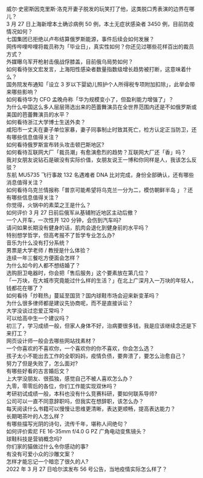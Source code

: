 威尔·史密斯因克里斯·洛克开妻子脱发的玩笑打了他，这类脱口秀表演的边界在哪儿？  
3 月 27 日上海新增本土确诊病例 50 例，本土无症状感染者 3450 例，目前防疫情况如何？  
七国集团已拒绝以卢布结算俄罗斯能源，事件后续会如何发展？  
网传哔哩哔哩将裁员称为「毕业日」，真实性如何？你还见过哪些花样百出的裁员方式？  
外媒曝乌军开枪射击俄战俘膝盖，目前俄乌局势如何？  
如何看待张文宏发言，上海阳性感染者数量指数级增长趋势被打断，这意味着什么？  
国务院发布通知「设立 3 岁以下婴幼儿照护个人所得税专项附加扣除」，此举会带来哪些影响？  
如何看待华为 CFO 孟晚舟称「华为规模变小了，但盈利能力增强了」？  
为什么中国这么多人层层筛选出来的芭蕾舞演员在全世界范围内还是不如俄罗斯或美国的芭蕾舞演员的水平？  
如何看待浙江大学博士生送外卖？  
咸阳市一丈夫在妻子单位家暴，妻子同事制止时致其死亡，检方认定正当防卫，还有哪些信息值得关注？  
如何看待俄罗斯宣布转头攻击顿巴斯地区?  
如何看待互联网大厂「裁员潮」有愈演愈烈的趋势？互联网大厂还「香」吗？  
我对女朋友说钻石是碳没有实际价值，女朋友说王一博和你同样是人，我该怎么反驳？  
东航 MU5735 飞行事故 132 名遇难者 DNA 比对完成，身份全部确认，还有哪些消息值得关注？  
如何看待乌克兰情报称「普京可能希望将乌克兰一分为二，模仿朝鲜半岛 」？还有哪些信息值得关注？  
你觉得，火锅中的素菜之王是什么？  
如何评价 3 月 27 日前后俄军从基辅附近地区主动后撤？  
一个人开车，一次性开 120 分钟，会伤到汽车吗?  
请问如果长期没有健身的话，肌肉会退化到健身前的水平吗？  
特别想学哲学，但高考报不了哲学专业怎么办?  
音乐为什么没有打分系统？  
男票是大学老师 / 教授是什么体验？  
连续一年三餐吃方便面会怎样？  
为什么如今的人都不想结婚了？  
选购厨卫电器时，你会把「售后服务」这个要素放在第几位？  
「一万块，在大城市究竟能过什么样的生活？」在北上广深月入一万块的年轻人，钱都花在哪了？  
如何看待「炒鞋热」蔓延至国货？国内球鞋市场会迎来新变革吗？  
为什么很多律师都是建议先协商呢，而不是直接诉讼？  
大学没谈过恋爱正常吗？  
可以给高中生一个建议吗？  
初三了，学习成绩一般，但家人身体不好，治病要很多钱，我是应该继续念还是下来打工？  
网页设计师一般会去哪些网站找素材？  
一个你喜欢的不喜欢你，一个喜欢你的你不喜欢，你会怎么选？  
孩子太小不能出去工作的全职妈妈，疫情负债，要奔溃了，要怎么治愈自己？  
努力了但是失败了，怎么面对?  
有哪些好看的古言婚后文？  
上大学没朋友、很孤独，感觉自己不被人喜欢怎么办？  
九零，零零后的各位，你们工作能实现双休吗？  
考研初试成绩一般，本科也没有什么竞赛科研，要如何联系导师?  
公司可以一直不同意辞职吗，但我实在想辞职，该怎么办？  
每天阅读什么书籍可以慢慢让思维更清晰，表达更顺畅，提高表达能力？  
长期喝茶叶的人怎么样？  
有哪些描写光阴的诗句，流传千年，堪称人间绝句？  
如何评价索尼 FE 16-35mm f/4.0 G PZ 广角电动变焦镜头？  
球鞋科技是营销概念吗?  
你们家的猫做过什么令你感动的事?  
有没有可爱小众的沙雕文案？  
怎样才能忘记一个暗恋了很久的人?  
2022 年 3 月 27 日哈尔滨发布 56 号公告，当地疫情实际怎么样了？  
